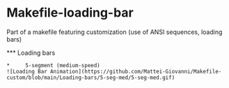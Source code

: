 # Makefile-loading-bar
Part of a makefile featuring customization (use of ANSI sequences, loading bars)

***	Loading bars

	*     5-segment (medium-speed)
	![Loading Bar Animation](https://github.com/Mattei-Giovanni/Makefile-custom/blob/main/Loading-bars/5-seg-med/5-seg-med.gif)

